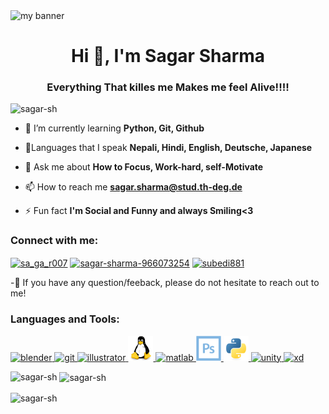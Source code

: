 <img src="https://user-images.githubusercontent.com/116094050/196937218-ac119609-3d55-4e32-8235-19dec297ea9b.png" alt="my banner">
<h1 align="center">Hi 👋, I'm Sagar Sharma</h1>
<h3 align="center">Everything That killes me Makes me feel Alive!!!!</h3>

<p align="left"> <img src="https://komarev.com/ghpvc/?username=sagar-sh&label=Profile%20views&color=0e75b6&style=flat" alt="sagar-sh" /> </p>

- 🌱 I’m currently learning **Python, Git, Github**

- 💬Languages that I speak **Nepali, Hindi, English, Deutsche, Japanese**

- 💬 Ask me about **How to Focus, Work-hard, self-Motivate**

- 📫 How to reach me **sagar.sharma@stud.th-deg.de**

- ⚡ Fun fact **I'm Social and Funny and always Smiling<3**

<h3 align="left">Connect with me:</h3>
<p align="left">
<a href="https://twitter.com/sa_ga_r007" target="blank"><img align="center" src="https://raw.githubusercontent.com/rahuldkjain/github-profile-readme-generator/master/src/images/icons/Social/twitter.svg" alt="sa_ga_r007" height="30" width="40" /></a>
<a href="https://linkedin.com/in/sagar-sharma-966073254" target="blank"><img align="center" src="https://raw.githubusercontent.com/rahuldkjain/github-profile-readme-generator/master/src/images/icons/Social/linked-in-alt.svg" alt="sagar-sharma-966073254" height="30" width="40" /></a>
<a href="https://instagram.com/subedi881" target="blank"><img align="center" src="https://raw.githubusercontent.com/rahuldkjain/github-profile-readme-generator/master/src/images/icons/Social/instagram.svg" alt="subedi881" height="30" width="40" /></a>

-💬 If you have any question/feeback, please do not hesitate to reach out to me!
</p>

<h3 align="left">Languages and Tools:</h3>
<p align="left"> <a href="https://www.blender.org/" target="_blank" rel="noreferrer"> <img src="https://download.blender.org/branding/community/blender_community_badge_white.svg" alt="blender" width="40" height="40"/> </a> <a href="https://git-scm.com/" target="_blank" rel="noreferrer"> <img src="https://www.vectorlogo.zone/logos/git-scm/git-scm-icon.svg" alt="git" width="40" height="40"/> </a> <a href="https://www.adobe.com/in/products/illustrator.html" target="_blank" rel="noreferrer"> <img src="https://www.vectorlogo.zone/logos/adobe_illustrator/adobe_illustrator-icon.svg" alt="illustrator" width="40" height="40"/> </a> <a href="https://www.linux.org/" target="_blank" rel="noreferrer"> <img src="https://raw.githubusercontent.com/devicons/devicon/master/icons/linux/linux-original.svg" alt="linux" width="40" height="40"/> </a> <a href="https://www.mathworks.com/" target="_blank" rel="noreferrer"> <img src="https://upload.wikimedia.org/wikipedia/commons/2/21/Matlab_Logo.png" alt="matlab" width="40" height="40"/> </a> <a href="https://www.photoshop.com/en" target="_blank" rel="noreferrer"> <img src="https://raw.githubusercontent.com/devicons/devicon/master/icons/photoshop/photoshop-line.svg" alt="photoshop" width="40" height="40"/> </a> <a href="https://www.python.org" target="_blank" rel="noreferrer"> <img src="https://raw.githubusercontent.com/devicons/devicon/master/icons/python/python-original.svg" alt="python" width="40" height="40"/> </a> <a href="https://unity.com/" target="_blank" rel="noreferrer"> <img src="https://www.vectorlogo.zone/logos/unity3d/unity3d-icon.svg" alt="unity" width="40" height="40"/> </a> <a href="https://www.adobe.com/products/xd.html" target="_blank" rel="noreferrer"> <img src="https://cdn.worldvectorlogo.com/logos/adobe-xd.svg" alt="xd" width="40" height="40"/> </a> </p>

<p><img align="left" src="https://github-readme-stats.vercel.app/api/top-langs?username=sagar-sh&show_icons=true&locale=en&layout=compact" alt="sagar-sh" /></p>

<p>&nbsp;<img align="center" src="https://github-readme-stats.vercel.app/api?username=sagar-sh&show_icons=true&locale=en" alt="sagar-sh" /></p>

<p><img align="center" src="https://github-readme-streak-stats.herokuapp.com/?user=sagar-sh&" alt="sagar-sh" /></p>
